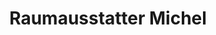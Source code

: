 ---
title: "Raumausstatter Michel"
url: /gerstungen/raumausstatter-michel/
shop: Raumausstattung
---